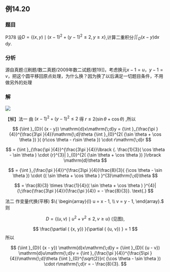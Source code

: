 ## 例14.20
### 题目
P378 设$D = \{ {( {x, y}) \mid {( x - 1) }^{2} + {( y - 1) }^{2} \leq 2, y \geq x}\}$,计算二重积分${\iint }_{D}( {x - y}) \mathrm{d}x\mathrm{\;d}y$.
### 分析
源自真题:[[刷题/数二真题/2009年数二试题/题19]]，考虑换元$x-1=u$，$y-1=v$，把这个圆平移回原点处理，为什么换？因为换了以后满足一切题目条件，不用做另外的处理
### 解
![](https://img.hwenyi.tech/202410271751653.webp)

【解】法一 由 ${( x - 1) }^{2} + {( y - 1) }^{2} \leq 2$ 得 $r \leq 2( {\sin \theta + \cos \theta })$ ,所以

$$
{\iint }_{D}( {x - y}) \mathrm{d}x\mathrm{\;d}y = {\int }_{\frac{\pi }{4}}^{\frac{3\pi }{4}}\mathrm{\;d}\theta {\int }_{0}^{2( {\sin \theta + \cos \theta }) }( {r\cos \theta - r\sin \theta }) \cdot r\mathrm{\;d}r
$$

$$
= {\int }_{\frac{\pi }{4}}^{\frac{3\pi }{4}}\lbrack {. \frac{1}{3}( \cos \theta - \sin \theta ) \cdot {r}^{3}| }_{0}^{2( {\sin \theta + \cos \theta }) }\rbrack \mathrm{d}\theta
$$

$$
= {\int }_{\frac{\pi }{4}}^{\frac{3\pi }{4}}\frac{8}{3}( {\cos \theta - \sin \theta }) \cdot {( \sin \theta + \cos \theta ) }^{3}\mathrm{\;d}\theta
$$

$$
= \frac{8}{3} \times \frac{1}{4}{( \sin \theta + \cos \theta ) }^{4}| {\;\frac{\frac{3\pi }{4}}{\frac{\pi }{4}} = - \frac{8}{3}}. \text{.}
$$

法二 作变量代换(平移) $\{ \begin{array}{l} u = x - 1, \\ v = y - 1, \end{array}.$ 则

$$
D = \{ {( {u, v}) \mid {u}^{2} + {v}^{2} \leq 2, v \geq u}\} \text{ (见图),}
$$

$$
\frac{\partial ( {x, y}) }{\partial ( {u, v}) } = 1
$$
所以

$$
{\iint }_{D}( {x - y}) \mathrm{d}x\mathrm{\;d}y = {\iint }_{D}( {u - v}) \mathrm{d}u\mathrm{\;d}v = {\int }_{\frac{\pi }{4}}^{\frac{5\pi }{4}}\mathrm{\;d}\theta {\int }_{0}^{\sqrt{2}}r( {\cos \theta - \sin \theta }) \cdot r\mathrm{\;d}r = - \frac{8}{3}.
$$


